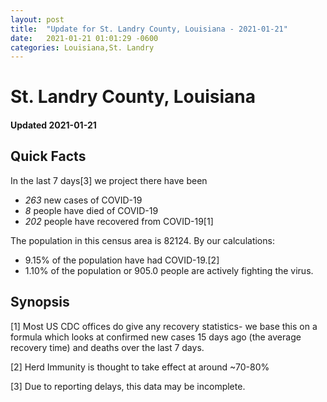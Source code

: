 ```yaml
---
layout: post
title:  "Update for St. Landry County, Louisiana - 2021-01-21"
date:   2021-01-21 01:01:29 -0600
categories: Louisiana,St. Landry
---
```


# St. Landry County, Louisiana
#### Updated 2021-01-21

## Quick Facts

In the last 7 days[3] we project there have been
- *263* new cases of COVID-19
- *8* people have died of COVID-19
- *202* people have recovered from COVID-19[1]

The population in this census area is 82124. By our calculations:
- 9.15% of the population have had COVID-19.[2]
- 1.10% of the population or 905.0 people are actively fighting the virus.

## Synopsis




[1] Most US CDC offices do give any recovery statistics- we base this on a formula which looks at confirmed new cases
15 days ago (the average recovery time) and deaths over the last 7 days.

[2] Herd Immunity is thought to take effect at around ~70-80%

[3] Due to reporting delays, this data may be incomplete.
 
    